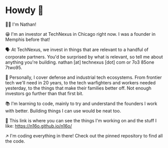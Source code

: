 # Howdy 👋

🙋‍♂️ I'm Nathan!

😁 I'm an investor at TechNexus in Chicago right now. I was a founder in Memphis before that!

🗣️ At TechNexus, we invest in things that are relevant to a handful of corporate partners. You'd be surprised by what is relevant, so tell me about anything you're building. nathan [at] technexus [dot] com or 7o3 85one 7two95.

🤍 Personally, I cover defense and industrial tech ecosystems. From frontier tech we'll need in 20 years, to the tech warfighters and workers needed yesterday, to the things that make their families better off. Not enough investors go further than that first bit.

📚 I'm learning to code, mainly to try and understand the founders I work with better. Building things I can use would be neat too.

👀 This link is where you can see the things I'm working on and the stuff I like: https://n16o.github.io/n16o/

↗️ I'm coding everything in there! Check out the pinned repository to find all the code.
